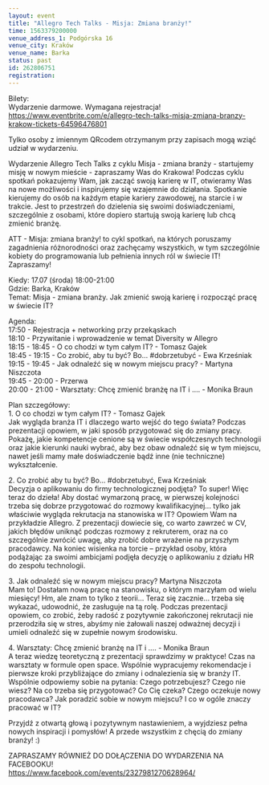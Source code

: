 ```yaml
---
layout: event
title: "Allegro Tech Talks - Misja: Zmiana branży!"
time: 1563379200000
venue_address_1: Podgórska 16
venue_city: Kraków
venue_name: Barka
status: past
id: 262806751
registration: 
---
```


<p>Bilety:
  <br/>Wydarzenie darmowe. Wymagana rejestracja!
  <br/>
  <a href="https://www.eventbrite.com/e/allegro-tech-talks-misja-zmiana-branzy-krakow-tickets-64596476801" class="linkified">https://www.eventbrite.com/e/allegro-tech-talks-misja-zmiana-branzy-krakow-tickets-64596476801</a>
</p>
<p>Tylko osoby z imiennym QRcodem otrzymanym przy zapisach mogą wziąć udział w wydarzeniu.</p>
<p>Wydarzenie Allegro Tech Talks z cyklu Misja - zmiana branży - startujemy misję w nowym mieście - zapraszamy Was do Krakowa! Podczas cyklu spotkań pokazujemy Wam, jak zacząć swoją karierę w IT, otwieramy Was na nowe możliwości i inspirujemy się wzajemnie
  do działania. Spotkanie kierujemy do osób na każdym etapie kariery zawodowej, na starcie i w trakcie. Jest to przestrzeń do dzielenia się swoimi doświadczeniami, szczególnie z osobami, które dopiero startują swoją karierę lub chcą zmienić branżę.</p>
<p>ATT - Misja: zmiana branży! to cykl spotkań, na których poruszamy zagadnienia różnorodności oraz zachęcamy wszystkich, w tym szczególnie kobiety do programowania lub pełnienia innych ról w świecie IT! Zapraszamy!</p>
<p>Kiedy: 17.07 (środa) 18:00-21:00
  <br/>Gdzie: Barka, Kraków
  <br/>Temat: Misja - zmiana branży. Jak zmienić swoją karierę i rozpocząć pracę w świecie IT?</p>
<p>Agenda:
  <br/>17:50 - Rejestracja + networking przy przekąskach
  <br/>18:10 - Przywitanie i wprowadzenie w temat Diversity w Allegro
  <br/>18:15 - 18:45 - O co chodzi w tym całym IT? - Tomasz Gajek
  <br/>18:45 - 19:15 - Co zrobić, aby tu być? Bo... #dobrzetubyć - Ewa Krześniak
  <br/>19:15 - 19:45 - Jak odnaleźć się w nowym miejscu pracy? - Martyna Niszczota
  <br/>19:45 - 20:00 - Przerwa
  <br/>20:00 - 21:00 - Warsztaty: Chcę zmienić branżę na IT i .... - Monika Braun</p>
<p>Plan szczegółowy:
  <br/>1. O co chodzi w tym całym IT? - Tomasz Gajek
  <br/>Jak wygląda branża IT i dlaczego warto wejść do tego świata? Podczas prezentacji opowiem, w jaki sposób przygotować się do zmiany pracy. Pokażę, jakie kompetencje cenione są w świecie współczesnych technologii oraz jakie kierunki nauki wybrać, aby bez
  obaw odnaleźć się w tym miejscu, nawet jeśli mamy małe doświadczenie bądź inne (nie techniczne) wykształcenie.</p>
<p>2. Co zrobić aby tu być? Bo... #dobrzetubyć, Ewa Krześniak
  <br/>Decyzja o aplikowaniu do firmy technologicznej podjęta? To super! Więc teraz do dzieła! Aby dostać wymarzoną pracę, w pierwszej kolejności trzeba się dobrze przygotować do rozmowy kwalifikacyjnej... tylko jak właściwie wygląda rekrutacja na stanowiska
  w IT? Opowiem Wam na przykładzie Allegro. Z prezentacji dowiecie się, co warto zawrzeć w CV, jakich błędów uniknąć podczas rozmowy z rekruterem, oraz na co szczególnie zwrócić uwagę, aby zrobić dobre wrażenie na przyszłym pracodawcy. Na koniec wisienka
  na torcie – przykład osoby, która podążając za swoimi ambicjami podjęła decyzję o aplikowaniu z działu HR do zespołu technologii.</p>
<p>3. Jak odnaleźć się w nowym miejscu pracy? Martyna Niszczota
  <br/>Mam to! Dostałam nową pracę na stanowisku, o którym marzyłam od wielu miesięcy! Hm, ale znam to tylko z teorii… Teraz się zacznie… trzeba się wykazać, udowodnić, że zasługuje na tą rolę. Podczas prezentacji opowiem, co zrobić, żeby radość z pozytywnie
  zakończonej rekrutacji nie przerodziła się w stres, abyśmy nie żałowali naszej odważnej decyzji i umieli odnaleźć się w zupełnie nowym środowisku.</p>
<p>4. Warsztaty: Chcę zmienić branżę na IT i .... - Monika Braun
  <br/>A teraz wiedzę teoretyczną z prezentacji sprawdzimy w praktyce! Czas na warsztaty w formule open space. Wspólnie wypracujemy rekomendacje i pierwsze kroki przybliżające do zmiany i odnalezienia się w branży IT. Wspólnie odpowiemy sobie na pytania: Czego
  potrzebujesz? Czego nie wiesz? Na co trzeba się przygotować? Co Cię czeka? Czego oczekuje nowy pracodawca? Jak poradzić sobie w nowym miejscu? I co w ogóle znaczy pracować w IT?</p>
<p>Przyjdź z otwartą głową i pozytywnym nastawieniem, a wyjdziesz pełna nowych inspiracji i pomysłów! A przede wszystkim z chęcią do zmiany branży! :)</p>
<p>ZAPRASZAMY RÓWNIEŻ DO DOŁĄCZENIA DO WYDARZENIA NA FACEBOOKU!
  <br/>
  <a href="https://www.facebook.com/events/2327981270628964/" class="linkified">https://www.facebook.com/events/2327981270628964/</a>
</p>
